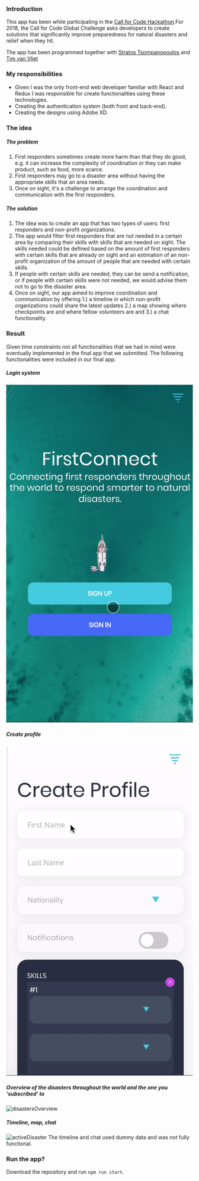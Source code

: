 ### Introduction
This app has been while participating in the [Call for Code Hackathon](https://github.com/silksil/NOTES-CHEATSHEET/blob/master/productivity.md).For 2018, the Call for Code Global Challenge asks developers to create solutions that significantly improve preparedness for natural disasters and relief when they hit.

The app has been programmed together with [Stratos Tsompanopoulos](https://www.linkedin.com/in/etsompanopoulos/) and [Tim van Vliet](https://www.linkedin.com/in/ACoAAA_PFNsBV4XKVT6WAdwhDbnGU-kaISXY6nU/)

### My responsibilities
- Given I was the only front-end web developer familiar with React and Redux I was responsible for create functionalities using these technologies.
- Creating the authentication system (both front and back-end).
- Creating the designs using Adobe XD.

### The idea
##### The problem
1. First responders sometimes create more harm than that they do good, e.g. it can increase the complexity of coordination or they can make product, such as food, more scarce.
2.  First responders may go to a disaster area without having the appropriate skills that an area needs.
3.  Once on sight, it's a challenge to arrange the coordination and communication with the first responders.

##### The solution
1. The idea was to create an app that has two types of users: first responders and non-profit organizations.
2. The app would filter first responders that are not needed in a certain area by comparing their skills with skills that are needed on sight. The skills needed could be defined based on the amount of first responders with certain skills that are already on sight and an estimation of an non-profit organization of the amount of people that are needed with certain skills.
3. If people with certain skills are needed, they can be send a notification, or if people with certain skills were not needed, we would advise them not to go to the disaster area.
5. Once on sight, our app aimed to improve coordination and communication by offering 1.) a timeline in which non-profit organizations could share the latest updates 2.) a map showing where checkpoints are and where fellow volunteers are and 3.) a chat functionality.

### Result
Given time constraints not all functionalities that we had in mind were eventually implemented in the final app that we submitted. The following functionalities were included in our final app:

##### Login system
![loginSystem](./gifLogin.gif)

##### Create profile
![createProfile](./gifCreateProfile.gif)


##### Overview of the disasters throughout the world and the one you 'subscribed' to
![disastersOverview](./gifDisasters.gif)


##### Timeline, map, chat
![activeDisaster](./activeDisaster.gif)
The timeline and chat used dummy data and was not fully functional.

### Run the app?
Download the repository and run `npm run start`.
